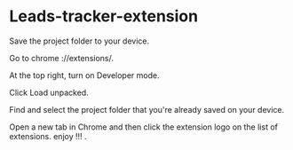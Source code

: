 # Leads-tracker-extension


Save the project folder to your device.

Go to chrome ://extensions/.

At the top right, turn on Developer mode. 

Click Load unpacked.

Find and select the project folder that you're already saved on your device.

Open a new tab in Chrome and then click the extension logo on the list of extensions. enjoy !!! .